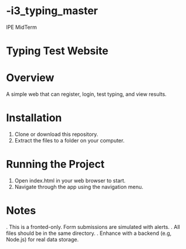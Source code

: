 # -i3_typing_master

IPE MidTerm

# Typing Test Website

# Overview 
A simple web that can register, login, test typing, and view results.

# Installation

1. Clone or download this repository.
2. Extract the files to a folder on your computer.

# Running the Project 

1. Open index.html in your web browser to start.
2. Navigate through the app using the navigation menu.

# Notes

. This is a fronted-only. Form submissions are simulated with alerts.
. All files should be in the same directory.
. Enhance with a backend (e.g, Node.js) for real data storage.
